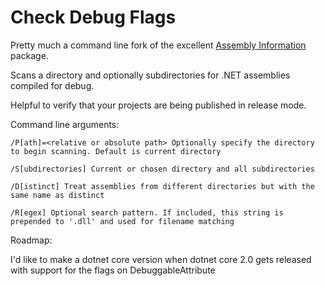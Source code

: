 # Check Debug Flags

Pretty much a command line fork of the excellent [Assembly Information](https://github.com/jozefizso/AssemblyInformation) package.

Scans a directory and optionally subdirectories for .NET assemblies compiled for debug.

Helpful to verify that your projects are being published in release mode.

Command line arguments:

```
/P[ath]=<relative or absolute path> Optionally specify the directory to begin scanning. Default is current directory

/S[ubdirectories] Current or chosen directory and all subdirectories

/D[istinct] Treat assemblies from different directories but with the same name as distinct

/R[egex] Optional search pattern. If included, this string is prepended to '.dll' and used for filename matching
```

Roadmap:

I'd like to make a dotnet core version when dotnet core 2.0 gets released with support for the flags on DebuggableAttribute
